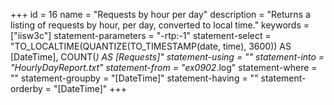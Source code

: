 +++
id = 16
name = "Requests by hour per day"
description = "Returns a listing of requests by hour, per day, converted to local time."
keywords = ["iisw3c"]
statement-parameters = "-rtp:-1"
statement-select = "TO_LOCALTIME(QUANTIZE(TO_TIMESTAMP(date, time), 3600)) AS [DateTime], COUNT(*) AS [Requests]"
statement-using = ""
statement-into = "HourlyDayReport.txt"
statement-from = "ex0902*.log"
statement-where = ""
statement-groupby = "[DateTime]"
statement-having = ""
statement-orderby = "[DateTime]"
+++

